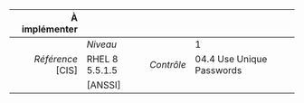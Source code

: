 
|           À implémenter    |    |    |    |
|----------------:|:---|---:|:---|
|                 |*Niveau*|| 1 |
|*Référence* [CIS]| RHEL 8 5.5.1.5 |*Contrôle*| 04.4 Use Unique Passwords |
|                 |[ANSSI] ||  |

